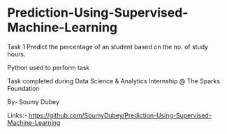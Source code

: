 # Prediction-Using-Supervised-Machine-Learning

Task 1
Predict the percentage of an student based on the no. of study hours.

Python used to perform task

Task completed during Data Science & Analytics Internship @ The Sparks Foundation

By- Soumy Dubey

Links:- https://github.com/SoumyDubey/Prediction-Using-Supervised-Machine-Learning
